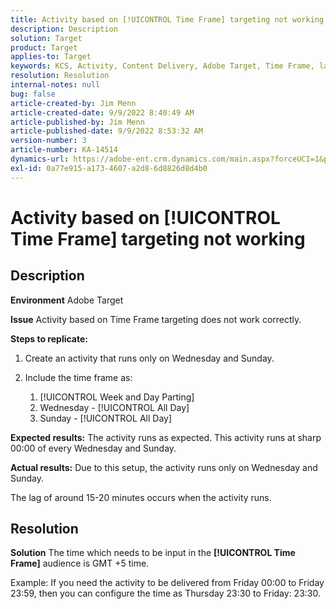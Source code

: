```yaml
---
title: Activity based on [!UICONTROL Time Frame] targeting not working
description: Description
solution: Target
product: Target
applies-to: Target
keywords: KCS, Activity, Content Delivery, Adobe Target, Time Frame, lag, targeting
resolution: Resolution
internal-notes: null
bug: false
article-created-by: Jim Menn
article-created-date: 9/9/2022 8:40:49 AM
article-published-by: Jim Menn
article-published-date: 9/9/2022 8:53:32 AM
version-number: 3
article-number: KA-14514
dynamics-url: https://adobe-ent.crm.dynamics.com/main.aspx?forceUCI=1&pagetype=entityrecord&etn=knowledgearticle&id=18e1a81a-1b30-ed11-9db1-0022480866ad
exl-id: 0a77e915-a173-4607-a2d8-6d8826d8d4b0
---
```

# Activity based on [!UICONTROL Time Frame] targeting not working

## Description


<b>Environment</b>
 Adobe Target

<b>Issue</b>
 Activity based on Time Frame targeting does not work correctly.

<b>Steps to replicate:</b>

1. Create an activity that runs only on Wednesday and Sunday.
2. Include the time frame as:

    1. [!UICONTROL Week and Day Parting]
    2. Wednesday - [!UICONTROL All Day]
    3. Sunday - [!UICONTROL All Day]

        


<b>Expected results:</b>
 The activity runs as expected. This activity runs at sharp 00:00 of every Wednesday and Sunday.

<b>Actual results:</b>
 Due to this setup, the activity runs only on Wednesday and Sunday.

The lag of around 15-20 minutes occurs when the activity runs.


## Resolution


<b>Solution</b>
The time which needs to be input in the <b>[!UICONTROL Time Frame]</b> audience is GMT +5 time.

Example:
If you need the activity to be delivered from Friday 00:00 to Friday 23:59, then you can configure the time as Thursday 23:30 to Friday: 23:30.
